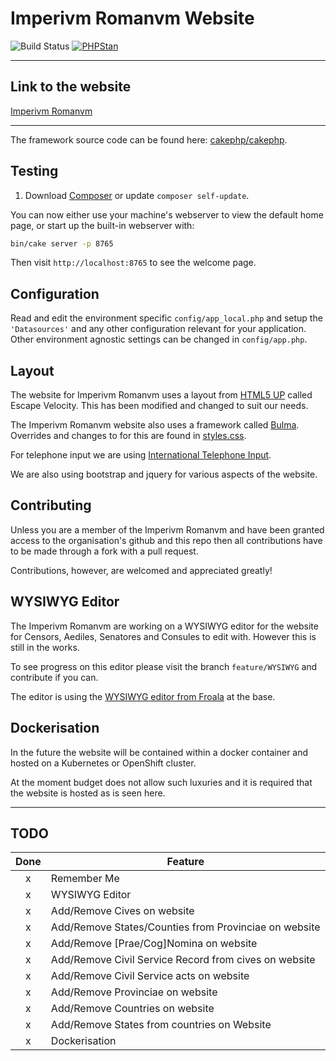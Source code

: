 # Imperivm Romanvm Website

![Build Status](https://github.com/HHOppidumProject/ir-website/actions/workflows/ci.yml/badge.svg?branch=master)
[![PHPStan](https://img.shields.io/badge/PHPStan-level%207-brightgreen.svg?style=flat-square)](https://github.com/phpstan/phpstan)

---
## Link to the website

[Imperivm Romanvm](https://www.imperivm-romanvm.com/)

---

The framework source code can be found here: [cakephp/cakephp](https://github.com/cakephp/cakephp).

## Testing

1. Download [Composer](https://getcomposer.org/doc/00-intro.md) or update `composer self-update`.

You can now either use your machine's webserver to view the default home page, or start up the built-in webserver with:

```bash
bin/cake server -p 8765
```

Then visit `http://localhost:8765` to see the welcome page.

## Configuration

Read and edit the environment specific `config/app_local.php` and setup the 
`'Datasources'` and any other configuration relevant for your application.
Other environment agnostic settings can be changed in `config/app.php`.

## Layout

The website for Imperivm Romanvm uses a layout from [HTML5 UP](https://html5up.net) called Escape Velocity. This has been modified and changed to suit our needs.

The Imperivm Romanvm website also uses a framework called [Bulma](https://bulma.io). Overrides and changes to for this are found in [styles.css](webroot/css/style.css).

For telephone input we are using [International Telephone Input](https://github.com/jackocnr/intl-tel-input).

We are also using bootstrap and jquery for various aspects of the website.

## Contributing

Unless you are a member of the Imperivm Romanvm and have been granted access to the organisation's github and this repo then all contributions have to be made through a fork with a pull request.

Contributions, however, are welcomed and appreciated greatly!

## WYSIWYG Editor

The Imperivm Romanvm are working on a WYSIWYG editor for the website for Censors, Aediles, Senatores and Consules to edit with. However this is still in the works.

To see progress on this editor please visit the branch `feature/WYSIWYG` and contribute if you can.

The editor is using the [WYSIWYG editor from Froala](https://froala.com/wysiwyg-editor/) at the base.

## Dockerisation

In the future the website will be contained within a docker container and hosted on a Kubernetes or OpenShift cluster.

At the moment budget does not allow such luxuries and it is required that the website is hosted as is seen here.

---

## TODO

| Done      | Feature                                               |
| :---:     | ---                                                   |
| x         | Remember Me                                           |
| x         | WYSIWYG Editor                                        |
| x         | Add/Remove Cives on website                           |
| x         | Add/Remove States/Counties from Provinciae on website |
| x         | Add/Remove \[Prae/Cog\]Nomina on website              |
| x         | Add/Remove Civil Service Record from cives on website |
| x         | Add/Remove Civil Service acts on website              |
| x         | Add/Remove Provinciae on website                      |
| x         | Add/Remove Countries on website                       |
| x         | Add/Remove States from countries on Website           |
| x         | Dockerisation                                         |
